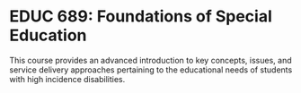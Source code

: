 # EDUC 689: Foundations of Special Education

This course provides an advanced introduction to key concepts, issues, and service delivery approaches pertaining to the educational needs of students with high incidence disabilities.